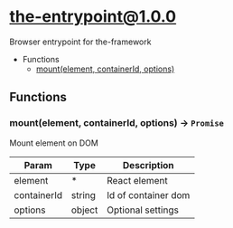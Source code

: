 # the-entrypoint@1.0.0

Browser entrypoint for the-framework

+ Functions
  + [mount(element, containerId, options)](#the-entrypoint-function-mount)

## Functions

<a class='md-heading-link' name="the-entrypoint-function-mount" ></a>

### mount(element, containerId, options) -> `Promise`

Mount element on DOM

| Param | Type | Description |
| ----- | --- | -------- |
| element | * | React element |
| containerId | string | Id of container dom |
| options | object | Optional settings |





